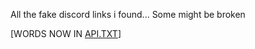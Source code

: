 All the fake discord links i found... Some might be broken

[WORDS NOW IN <a href="https://github.com/Proedge1WasTaken/fake-discord-links/blob/main/api.txt">API.TXT</a>]

